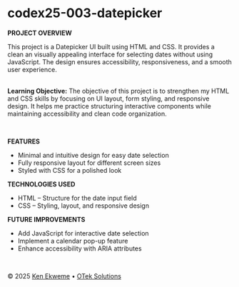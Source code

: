 # codex25-003-datepicker

<p><strong>PROJECT OVERVIEW</strong></p>
This project is a Datepicker UI built using HTML and CSS. It provides a clean an visually appealing interface for selecting dates without using JavaScript. The design ensures accessibility, responsiveness, and a smooth user experience.
<br><br>
<p><strong>Learning Objective:</strong> The objective of this project is to strengthen my HTML and CSS skills by focusing on UI layout, form styling, and responsive design. It helps me practice structuring interactive components while maintaining accessibility and clean code organization.</p>
<br>
<p><strong>FEATURES</strong></p>
<ul>
  <li>Minimal and intuitive design for easy date selection</li>
  <li>Fully responsive layout for different screen sizes</li>
  <li>Styled with CSS for a polished look</li>
</ul>
<p><strong>TECHNOLOGIES USED</strong></p>
<ul>
  <li>HTML – Structure for the date input field</li>
  <li>CSS – Styling, layout, and responsive design</li>
</ul>
<p><strong>FUTURE IMPROVEMENTS</strong></p>
<ul>
  <li>Add JavaScript for interactive date selection</li>
  <li>Implement a calendar pop-up feature</li>
  <li>Enhance accessibility with ARIA attributes</li>
</ul>
<br>
<footer>
    <p>&copy; 2025 <a href="https://www.linkedin.com/in/ekweme-ken" target="_blank">Ken Ekweme</a> &bull; <a href="https://www.oteksolutions.net" target="_blank">OTek Solutions</a></p>
</footer>

